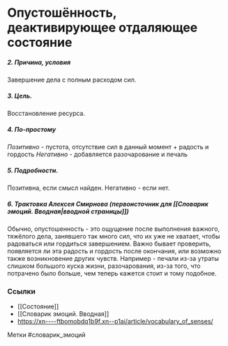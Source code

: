 #  Опустошённость, деактивирующее отдаляющее состояние

##### 2. Причина, условия
Завершение дела с полным расходом сил.
##### 3. Цель.
Восстановление ресурса. 
##### 4. По-простому
_Позитивно_ - пустота, отсутствие сил в данный момент + радость и гордость
_Негативно_ - добавляется разочарование и печаль
##### 5. Подробности.
Позитивна, если смысл найден.
Негативно - если нет.
##### 6. Трактовка Алексея Смирнова (первоисточник для [[Словарик эмоций. Вводная|вводной страницы]])
Обычно, опустошенность - это ощущение после выполнения важного, тяжёлого дела, занявшего так много сил, что их уже не хватает, чтобы радоваться или гордиться завершением. 
Важно бывает проверить, появляется ли эта радость и гордость после окончания, или возможно также возникновение других чувств. Например - печали из-за утраты слишком большого куска жизни, разочарования, из-за того, что потрачено было больше, чем теперь кажется стоит и тому подобное.


### Ссылки
- [[Состояние]]
- [[Словарик эмоций. Вводная]]
- https://xn----ftbomobdq1b9f.xn--p1ai/article/vocabulary_of_senses/

Метки #словарик_эмоций 




